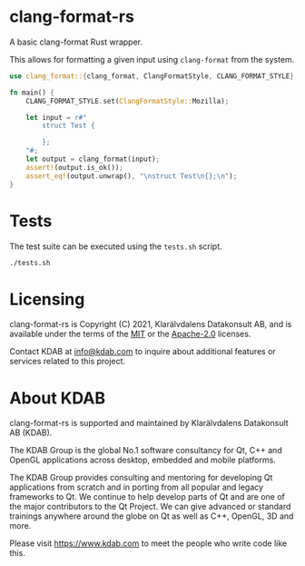 <!--
SPDX-FileCopyrightText: 2021 Klarälvdalens Datakonsult AB, a KDAB Group company <info@kdab.com>
SPDX-FileContributor: Andrew Hayzen <andrew.hayzen@kdab.com>

SPDX-License-Identifier: MIT OR Apache-2.0
-->

# clang-format-rs

A basic clang-format Rust wrapper.

This allows for formatting a given input using `clang-format` from the system.

```rust
use clang_format::{clang_format, ClangFormatStyle, CLANG_FORMAT_STYLE};

fn main() {
    CLANG_FORMAT_STYLE.set(ClangFormatStyle::Mozilla);

    let input = r#"
        struct Test {

        };
    "#;
    let output = clang_format(input);
    assert!(output.is_ok());
    assert_eq!(output.unwrap(), "\nstruct Test\n{};\n");
}
```

# Tests

The test suite can be executed using the `tests.sh` script.

```bash
./tests.sh
```

# Licensing

clang-format-rs is Copyright (C) 2021, Klarälvdalens Datakonsult AB, and is available under
the terms of the [MIT](https://github.com/KDAB/clang-format-rs/blob/main/LICENSES/MIT.txt)
or the [Apache-2.0](https://github.com/KDAB/clang-format-rs/blob/main/LICENSES/Apache-2.0.txt)
licenses.

Contact KDAB at <info@kdab.com> to inquire about additional features or
services related to this project.

# About KDAB

clang-format-rs is supported and maintained by Klarälvdalens Datakonsult AB (KDAB).

The KDAB Group is the global No.1 software consultancy for Qt, C++ and
OpenGL applications across desktop, embedded and mobile platforms.

The KDAB Group provides consulting and mentoring for developing Qt applications
from scratch and in porting from all popular and legacy frameworks to Qt.
We continue to help develop parts of Qt and are one of the major contributors
to the Qt Project. We can give advanced or standard trainings anywhere
around the globe on Qt as well as C++, OpenGL, 3D and more.

Please visit https://www.kdab.com to meet the people who write code like this.
